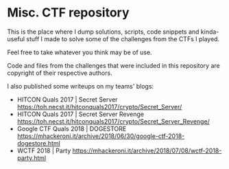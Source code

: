 # Misc. CTF repository

This is the place where I dump solutions, scripts, code snippets and kinda-useful stuff I made to solve some of the challenges from the CTFs I played.

Feel free to take whatever you think may be of use.

Code and files from the challenges that were included in this repository are copyright of their respective authors.

I also published some writeups on my teams' blogs:

* HITCON Quals 2017 | Secret Server https://toh.necst.it/hitconquals2017/crypto/Secret_Server/
* HITCON Quals 2017 | Secret Server Revenge https://toh.necst.it/hitconquals2017/crypto/Secret_Server_Revenge/
* Google CTF Quals 2018 | DOGESTORE https://mhackeroni.it/archive/2018/06/30/google-ctf-2018-dogestore.html
* WCTF 2018 | Party https://mhackeroni.it/archive/2018/07/08/wctf-2018-party.html
